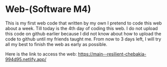 # Web-(Software M4)
 This is my first web code that written by my own
 I pretend to code this web about a week. Till today is the 4th day of coding this web. I do not upload this code on github earlier because I did not know about how to upload the code to github until my friends taught me.
 From now to 3 days left, I will try all my best to finish the web as early as possible. 

 Here is the link to access the web: https://main--resilient-chebakia-994d95.netlify.app/
